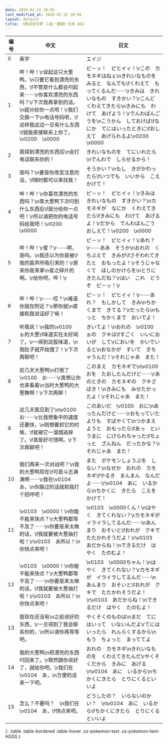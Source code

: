```yaml
---
date: 2020-02-23 20:56
last_modified_at: 2020-02-25 20:50
layout: default
title: 《精灵宝可梦 心金／魂银》文本 662
---
```

| 编号 | 中文 | 日文 |
| ---- | ---- | ---- |
| 0 | 英字 | エイジ |
| 1 | 哔！哔！\r说起这只大葱鸭，\n只要它看到漂亮的东西，\f不管是什么都会叼起来⋯⋯\r你喜欢漂亮的东西吗？\r下次我再拿到的话，\n就分给你一点吧！\r我们交换一下\n电话号码吧，\f这样我这边一旦有什么东西\f就能直接联系上你了。\v0200　\x0000 | ピ－ッ！　ピヒイィ！\rこの　カモネギはねぇ\nきれいなものを　みると　なんでも\fくわえて　もってくるんだ⋯⋯\rきみは　きれいなもの　すきかい？\rこんど　くわえてきたら\nきみにも　わけて　あげよう！\rでんわばんごうを\nこうかん　しておけば\fなにか　てにはいったときに\fおしえて　あげられるよ\v0200　\x0000 |
| 2 | 我得到漂亮的东西后\n会打电话联系你的！ | きれいなものを　てにいれたら\nでんわで　しらせるから！ |
| 3 | 是吗？\n要是你改变注意的话，\f随时都可以来找我！ | そうかい？\nもし　きがかわったら\fいつでも　いいから　こえかけて！ |
| 4 | 哔！哔！\r你喜欢漂亮的东西吗？\n等大葱鸭下次叼到什么东西后\f就分给你一点吧！\r所以请把你的电话号码给我吧！\v0200　\x0000 | ピ－ッ！　ピヒイィ！\rきみは　きれいなもの　すきかい？\nカモネギが　なにか　くわえてきたら\fきみにも　わけて　あげるよ！\rだから　でんわばんごう　おしえて！\v0200　\x0000 |
| 5 | 哔！哔！\r爱？\r⋯⋯啊，是吗。\n我还以为你是被\f我的笛声所吸引来的！\r原来你是来拿\n星之碎片的啊。\r给你吧，哔！\r | ピ－ッ！　ピヒイィ！\rあれ？\r⋯⋯ああ　そうか\nおれの　くちぶえで　きみが\fさそわれてきたと　おもったよ！\rそうじゃなくて　ほしのかけらを\nとりに　きたんだね？\rはい　これ　どうぞ　ピ－ッ！\r |
| 6 | 哔！哔！\r⋯⋯哎？\n难道你就在附近？\r那你就\n直接和我说话好了嘛！ | ピ－ッ！　ピヒイィ！\r⋯⋯あれ？　もしかして　きみ\nちかくまで　きてる？\rだったら\nもっと　ちかくまで　おいでよ！ |
| 7 | 听我说！\n我的\v0100　ぉ的大葱\f味道实在太好闻了。\r一闻到这股味道，\n我肚子就开始饿了！\r下次再聊吧！ | きいてよ！\nおれの　\v0100　ぉの　クキは\fすごく　いいにおいが　して\rにおいを　かいでいると\nおなかが　すいて　きちゃうんだ！\rそれじゃあ　また！ |
| 8 | 前几天大葱鸭\n打倒了\v0100　お⋯⋯\r真想让你也来看看\n当时大葱鸭的大葱舞啊！\r下次再聊！ | このまえ　カモネギで\n\v0100　おを　たおしたんだけど⋯⋯\rあのときの　カモネギの　クキさばき！\nきみにも　みせたかったよ！\rそれじゃあ　また！ |
| 9 | 这几天我见到了\n\v0100　お⋯⋯\r比我想象中的速度还要快，\n刚想要抓它的时候，\f就被它一溜烟逃掉了。\f真是好可惜啊。\r下次再聊吧！ | このあいだ　\v0100　おに\nあったんだけど⋯⋯\rおもっていたよりも　すばやくて\nつかまえようと　おもったら\fあっ　というまに　にげられちゃった\fちょっと　ざんねん　だったかな？\rそれじゃあ　また！ |
| 10 | 我们再来一次对战吧？\n我的大葱鸭现在\f可是斗志满满啊⋯⋯\r我在\v0104　あ，\n你路过的话就和我打个招呼吧！ | また　ポケモンしょうぶを　しない？\nなぜか　おれの　カモネギ\fやるき　まんまん　なんだよ⋯⋯\r\v0104　あに　いるから\nちかくに　きたら　こえをかけて！ |
| 11 | \v0103　\x0000！\n你能不能来快点？\r大葱鸭都等不及了⋯⋯\n你要是来太晚的话，\f我就要被大葱抽打啦！\r\v0103　あ所以！\n你快点来吧！ | \v0103　\x0000くん！\nはやく　きてくれない？\rカモネギが　イライラしてるんだ⋯⋯\nあんまり　おそいと\fおれが　クキで　たたかれそうだよ！\r\v0103　あだからね！\nできるだけ　はやく　たのむよ！ |
| 12 | \v0103　\x0000！\n你能不能来快点？\r大葱鸭都等不及了⋯⋯\n你要是来太晚的话，\f我就要被大葱抽打啦！\r\v0103　あ所以！\n你快点来吧！ | \v0103　\x0000ちゃん！\nはやく　きてくれない？\rカモネギが　イライラしてるんだ⋯⋯\nあんまり　おそいと\fおれが　クキで　たたかれそうだよ！\r\v0103　あだからね！\nできるだけ　はやく　たのむよ！ |
| 13 | 我现在还没有\n之前说好的东西，\r一旦得到了我会联系你的，\n所以请你再等等吧。 | やくそくのものは\nまだ　てにはいって　いないんだよ\rてにはいったら　れんらくするから\nもう　ちょっと　まっててよ |
| 14 | 我的大葱鸭\n把漂亮的东西叼回来了。\r既然跟你说好了，就给你吧。\r我们在\v0104　あ，\n方便的话来一下吧。 | おれの　カモネギ\nきれいなものを　くわえてきたんだ\rやくそくだから　きみに　あげる\r\v0104　あに　いるから\nちかくにきたら　とりにくるといいよ |
| 15 | 怎么？不要吗？　\n我们在\v0104　あ，\f快点来吧。 | どうしたの？　いらないのかい？　\n\v0104　あに　いるから\fちかくにきたら　とりにくるといいよ |
{: .table .table-bordered .table-hover .xz-pokemon-text .xz-pokemon-text-HGSS }